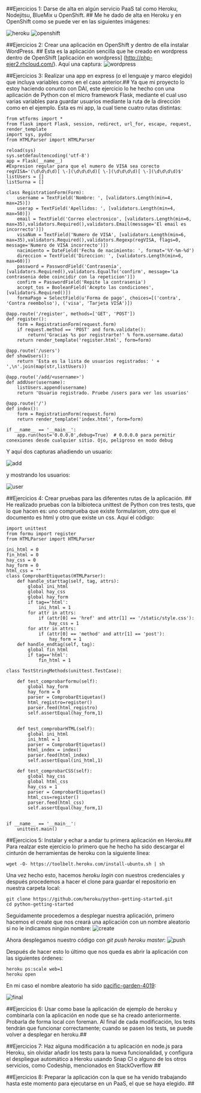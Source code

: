 ##Ejercicios 1: Darse de alta en algún servicio PaaS tal como Heroku, Nodejitsu, BlueMix u OpenShift. ##
Me he dado de alta en Heroku y en OpenShift como se puede ver en las siguientes imágenes:

![heroku](http://i1042.photobucket.com/albums/b422/Pedro_Gazquez_Navarrete/Captura%20de%20pantalla%20de%202015-11-04%20112056_zpslltlhm7r.png)
![openshift](http://i1042.photobucket.com/albums/b422/Pedro_Gazquez_Navarrete/Captura%20de%20pantalla%20de%202015-11-04%20112413_zpsm8s2etno.png)

##Ejercicios 2: Crear una aplicación en OpenShift y dentro de ella instalar WordPress. ##
Esta es la aplicación sencilla que he creado en wordpress dentro de OpenShift [aplicación en wordpress] (http://php-ejer2.rhcloud.com/). Aquí una captura:
![wordpress](http://i1042.photobucket.com/albums/b422/Pedro_Gazquez_Navarrete/Captura%20de%20pantalla%20de%202015-11-06%20095758_zpsnafyfc5j.png)

##Ejercicios 3: Realizar una app en express (o el lenguaje y marco elegido) que incluya variables como en el caso anterior.##
Ya que mi proyecto lo estoy haciendo conunto con DAI, este ejercicio lo he hecho con una aplicación de Python con el micro framework Flask, mediante el cual uso varias variables para guardar usuarios mediante la ruta de la dirección como en el ejemplo. Esta es mi app, la cual tiene cuatro rutas distintas:
```
from wtforms import *
from flask import Flask, session, redirect, url_for, escape, request, render_template
import sys, pydoc
from HTMLParser import HTMLParser

reload(sys)
sys.setdefaultencoding('utf-8')
app = Flask(__name__)
#Expresion regular para que el numero de VISA sea corecto
regVISA='(\d\d\d\d)[ \-](\d\d\d\d)[ \-](\d\d\d\d)[ \-](\d\d\d\d)$'
listUsers = []
listSurna = []

class RegistrationForm(Form):
	username = TextField('Nombre: ', [validators.Length(min=4, max=25)])
	userap = TextField('Apellidos: ', [validators.Length(min=4, max=50)])
	email = TextField('Correo electronico', [validators.Length(min=6, max=35),validators.Required(),validators.Email(message='El email es incorrecto')])
	visaNum = TextField('Numero de VISA', [validators.Length(min=6, max=35),validators.Required(),validators.Regexp(regVISA, flags=0, message='Numero de VISA incorrecto')])
	nacimiento = DateField('Fecha de nacimiento: ', format='%Y-%m-%d')
	direccion = TextField('Direccion: ', [validators.Length(min=6, max=60)])
	password = PasswordField('Contrasenia', [validators.Required(),validators.EqualTo('confirm', message='La contrasenia debe coincidir con la repeticion')])
	confirm = PasswordField('Repite la contrasenia')
	accept_tos = BooleanField('Acepto las condiciones', [validators.Required()])
	formaPago = SelectField(u'Forma de pago', choices=[('contra', 'Contra reembolso'), ('visa', 'Tarjeta VISA')])

@app.route('/register', methods=['GET', 'POST'])
def register():
	form = RegistrationForm(request.form)
	if request.method == 'POST' and form.validate():
		return('Gracias %s por registrarte!' % form.username.data)
	return render_template('register.html', form=form)

@app.route('/users')
def showUsers():
	return 'Esta es la lista de usuarios registrados: ' + ',\n'.join(map(str,listUsers))

@app.route('/add/<username>')
def	addUser(username):
	listUsers.append(username)
	return 'Usuario registrado. Pruebe /users para ver los usuarios'

@app.route('/')
def index():
	form = RegistrationForm(request.form)
	return render_template('index.html', form=form)
	
if __name__ == '__main__':
    app.run(host='0.0.0.0',debug=True)  # 0.0.0.0 para permitir conexiones desde cualquier sitio. Ojo, peligroso en modo debug

```
Y aquí dos capturas añadiendo un usuario:

![add](http://i1042.photobucket.com/albums/b422/Pedro_Gazquez_Navarrete/ej8-2_zpskbysdgaa.png)

y mostrando los usuarios:

![user](http://i1042.photobucket.com/albums/b422/Pedro_Gazquez_Navarrete/ej3-2_zpspmqt8gtp.png)


##Ejercicios 4: Crear pruebas para las diferentes rutas de la aplicación. ##
He realizado pruebas con la bilbioteca unittest de Python con tres tests, que lo que hacen es: uno comprueba que existe formulariom, otro que el documento es html y otro que existe un css. Aquí el código:
```
import unittest
from formu import register
from HTMLParser import HTMLParser

ini_html = 0
fin_html = 0
hay_css = 0
hay_form = 0
html_css = ""
class ComprobarEtiquetas(HTMLParser):
	def handle_starttag(self, tag, attrs):
		global ini_html
		global hay_css
		global hay_form
		if tag=='html':
			ini_html = 1
		for attr in attrs:
			if (attr[0] == 'href' and attr[1] == '/static/style.css'):
				hay_css = 1
		for attr in attrs:
			if (attr[0] == 'method' and attr[1] == 'post'):
				hay_form = 1
	def handle_endtag(self, tag):
		global fin_html
		if tag=='html':
			fin_html = 1

class TestStringMethods(unittest.TestCase):
	
	def test_comprobarformu(self):
		global hay_form
		hay_form = 0
		parser = ComprobarEtiquetas()
		html_registro=register()
		parser.feed(html_registro)
		self.assertEqual(hay_form,1)


	def test_comprobarHTML(self):
		global ini_html
		ini_html = 1
		parser = ComprobarEtiquetas()
		html_index = index()
		parser.feed(html_index)
		self.assertEqual(ini_html,1)

	def test_comprobarCSS(self):
		global hay_css
		global html_css
		hay_css = 1
		parser = ComprobarEtiquetas()
		html_css=register()
		parser.feed(html_css)
		self.assertEqual(hay_form,1)


if __name__ == '__main__':
    unittest.main()
```
##Ejercicios 5: Instalar y echar a andar tu primera aplicación en Heroku.##
Para realzar este ejercicio lo primero que he hecho ha sido descargar el cinturón de herramientas de heroku con la siguiente línea:
```
wget -O- https://toolbelt.heroku.com/install-ubuntu.sh | sh
```
Una vez hecho esto, hacemos *heroku login* con nuestros credenciales y después procedemos a hacer el clone para guardar el repositorio en nuestra carpeta local:
```
git clone https://github.com/heroku/python-getting-started.git
cd python-getting-started
```
Seguidamente procedemos a desplegar nuestra aplicación, primero hacemos el create que nos creará una aplicación con un nombre aleatorio si no le indicamos ningún nombre:
![create](http://i1042.photobucket.com/albums/b422/Pedro_Gazquez_Navarrete/Captura%20de%20pantalla%20de%202015-11-14%20140100_zpsd8feyv9r.png)

Ahora desplegamos nuestro código con *git push heroku master*:
![push](http://i1042.photobucket.com/albums/b422/Pedro_Gazquez_Navarrete/Captura%20de%20pantalla%20de%202015-11-14%20140903_zpswqazogve.png)

Después de hacer esto lo último que nos queda es abrir la aplicación con las siguientes órdenes:
```
heroku ps:scale web=1
heroku open
```
En mi caso el nombre aleatorio ha sido [pacific-garden-4019](https://pacific-garden-4019.herokuapp.com/):

![final](http://i1042.photobucket.com/albums/b422/Pedro_Gazquez_Navarrete/Captura%20de%20pantalla%20de%202015-11-14%20142852_zpsr8qiibdn.png)

##Ejercicios 6: Usar como base la aplicación de ejemplo de heroku y combinarla con la aplicación en node que se ha creado anteriormente. Probarla de forma local con foreman. Al final de cada modificación, los tests tendrán que funcionar correctamente; cuando se pasen los tests, se puede volver a desplegar en heroku.##


##Ejercicios 7: Haz alguna modificación a tu aplicación en node.js para Heroku, sin olvidar añadir los tests para la nueva funcionalidad, y configura el despliegue automático a Heroku usando Snap CI o alguno de los otros servicios, como Codeship, mencionados en StackOverflow ##


##Ejercicios 8: Preparar la aplicación con la que se ha venido trabajando hasta este momento para ejecutarse en un PaaS, el que se haya elegido. ##


